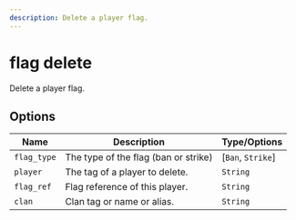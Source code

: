 ```yaml
---
description: Delete a player flag.
---
```


# flag delete

Delete a player flag.

## Options

| Name | Description | Type/Options |
|------|-------------|--------------|
| `flag_type` | The type of the flag (ban or strike) | [`Ban`, `Strike`] |
| `player` | The tag of a player to delete. | `String` |
| `flag_ref` | Flag reference of this player. | `String` |
| `clan` | Clan tag or name or alias. | `String` |

